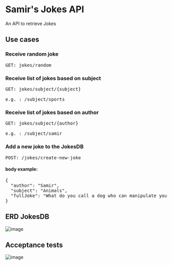 # Samir's Jokes API
An API to retrieve Jokes

## Use cases

### Receive random joke
<pre>
GET: jokes/random
</pre>
### Receive list of jokes based on subject
<pre>
GET: jokes/subject/{subject} <br />
e.g. : /subject/sports
</pre>

### Receive list of jokes based on author
<pre>
GET: jokes/subject/{author} <br />
e.g. : /subject/samir
</pre>
### Add a new joke to the JokesDB
<pre>
POST: /jokes/create-new-joke
</pre>
#### body example: <br /> 
<pre>
{
  "author": "Samir",
  "subject": "Animals", 
  "fullJoke": "What do you call a dog who can manipulate you well? A golden deceiver" 
}
</pre>


## ERD JokesDB
![image](https://github.com/Samirr26/Moppen_API/assets/55532641/05883880-e65e-49d3-ac45-a7c52f7a47b6)

## Acceptance tests
![image](https://github.com/Samirr26/Moppen_API/assets/55532641/8248958d-fb57-4413-a066-fc0d6ab7c4a7)


